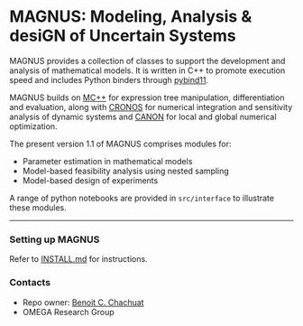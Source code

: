 # MAGNUS: Modeling, Analysis & desiGN of Uncertain Systems #

MAGNUS provides a collection of classes to support the development and analysis of mathematical models. It is written in C++ to promote execution speed and includes Python binders through [pybind11](https://pybind11.readthedocs.io/en/stable/).

MAGNUS builds on [MC++](https://github.com/omega-icl/mcpp) for expression tree manipulation, differentiation and evaluation, along with [CRONOS](https://github.com/omega-icl/cronos) for numerical integration and sensitivity analysis of dynamic systems and [CANON](https://github.com/omega-icl/canon) for local and global numerical optimization.

The present version 1.1 of MAGNUS comprises modules for:

* Parameter estimation in mathematical models
* Model-based feasibility analysis using nested sampling
* Model-based design of experiments

A range of python notebooks are provided in `src/interface` to illustrate these modules.

---
### Setting up MAGNUS ###

Refer to [INSTALL.md](./INSTALL.md) for instructions.

### Contacts ###

* Repo owner: [Benoit C. Chachuat](https://profiles.imperial.ac.uk/b.chachuat)
* OMEGA Research Group


